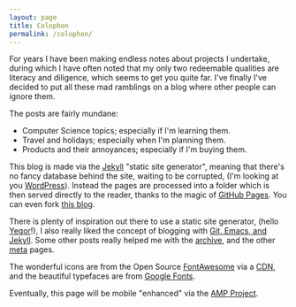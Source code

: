 ```yaml
---
layout: page
title: Colophon
permalink: /colophon/
---
```


For years I have been making endless notes about projects I undertake,
during which I have often noted that my only two redeemable qualities
are literacy and diligence, which seems to get you quite far. I've
finally I've decided to put all these mad ramblings on a blog where
other people can ignore them.

The posts are fairly mundane:

* Computer Science topics; especially if I'm learning them.
* Travel and holidays; especially when I'm planning them.
* Products and their annoyances; especially if I'm buying them.

This blog is made via the [Jekyll][] "static site generator", meaning
that there's no fancy database behind the site, waiting to be
corrupted, (I'm looking at you [WordPress][]). Instead the pages are
processed into a folder which is then served directly to the reader,
thanks to the magic of [GitHub Pages][gh-pages]. You can even
fork [this blog][src].

There is plenty of inspiration out there to use a static site
generator, (hello [Yegor][]!), I also really liked the concept of
blogging with [Git, Emacs, and Jekyll][gej]. Some other posts really
helped me with the [archive][], and the other [meta][] pages.

The wonderful icons are from the Open Source [FontAwesome][] via
a [CDN][bootstrapcdn], and the beautiful typefaces are
from [Google Fonts][fonts].

Eventually, this page will be mobile "enhanced" via
the [AMP Project][amp].

[Jekyll]: https://jekyllrb.com/
[WordPress]: https://wordpress.com/
[gh-pages]: https://pages.github.com/
[src]: https://github.com/alxn/blog
[FontAwesome]: http://fontawesome.io/
[bootstrapcdn]: https://bootstrapcdn.com/
[fonts]: https://fonts.google.com/
[amp]: https://www.ampproject.org/
[Yegor]: https://yegor256.com/
[gej]: https://metajack.im/2009/01/23/blogging-with-git-emacs-and-jekyll/
[archive]: http://chris.house/blog/building-a-simple-archive-page-with-jekyll/
[meta]: https://codinfox.github.io/dev/2015/03/06/use-tags-and-categories-in-your-jekyll-based-github-pages/
